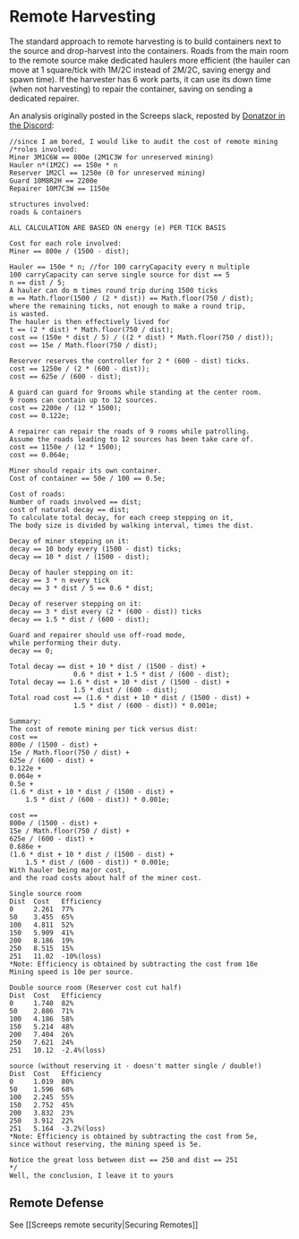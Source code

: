 # Remote Harvesting

The standard approach to remote harvesting is to build containers next to the source and drop-harvest into the containers. Roads from the main room to the remote source make dedicated haulers more efficient (the hauiler can move at 1 square/tick with 1M/2C instead of 2M/2C, saving energy and spawn time). If the harvester has 6 work parts, it can use its down time (when not harvesting) to repair the container, saving on sending a dedicated repairer.

An analysis originally posted in the Screeps slack, reposted by [Donatzor in the Discord](https://discord.com/channels/860665589738635336/864238310058754069/885907058581454880):

```
//since I am bored, I would like to audit the cost of remote mining
/*roles involved:
Miner 3M1C6W == 800e (2M1C3W for unreserved mining)
Hauler n*(1M2C) == 150e * n
Reserver 1M2Cl == 1250e (0 for unreserved mining)
Guard 10M8R2H == 2200e
Repairer 10M7C3W == 1150e

structures involved:
roads & containers

ALL CALCULATION ARE BASED ON energy (e) PER TICK BASIS

Cost for each role involved:
Miner == 800e / (1500 - dist);

Hauler == 150e * n; //for 100 carryCapacity every n multiple
100 carryCapacity can serve single source for dist == 5
n == dist / 5;
A hauler can do m times round trip during 1500 ticks
m == Math.floor(1500 / (2 * dist)) == Math.floor(750 / dist);
where the remaining ticks, not enough to make a round trip,
is wasted.
The hauler is then effectively lived for
t == (2 * dist) * Math.floor(750 / dist);
cost == (150e * dist / 5) / ((2 * dist) * Math.floor(750 / dist));
cost == 15e / Math.floor(750 / dist);

Reserver reserves the controller for 2 * (600 - dist) ticks.
cost == 1250e / (2 * (600 - dist));
cost == 625e / (600 - dist);

A guard can guard for 9rooms while standing at the center room.
9 rooms can contain up to 12 sources.
cost == 2200e / (12 * 1500);
cost == 0.122e;

A repairer can repair the roads of 9 rooms while patrolling.
Assume the roads leading to 12 sources has been take care of.
cost == 1150e / (12 * 1500);
cost == 0.064e;

Miner should repair its own container.
Cost of container == 50e / 100 == 0.5e;

Cost of roads:
Number of roads involved == dist;
cost of natural decay == dist;
To calculate total decay, for each creep stepping on it,
The body size is divided by walking interval, times the dist.

Decay of miner stepping on it:
decay == 10 body every (1500 - dist) ticks;
decay == 10 * dist / (1500 - dist);

Decay of hauler stepping on it:
decay == 3 * n every tick
decay == 3 * dist / 5 == 0.6 * dist;

Decay of reserver stepping on it:
decay == 3 * dist every (2 * (600 - dist)) ticks
decay == 1.5 * dist / (600 - dist);

Guard and repairer should use off-road mode,
while performing their duty.
decay == 0;

Total decay == dist + 10 * dist / (1500 - dist) + 
				0.6 * dist + 1.5 * dist / (600 - dist);
Total decay == 1.6 * dist + 10 * dist / (1500 - dist) + 
				1.5 * dist / (600 - dist);
Total road cost == (1.6 * dist + 10 * dist / (1500 - dist) + 
				1.5 * dist / (600 - dist)) * 0.001e;

Summary:
The cost of remote mining per tick versus dist:
cost ==
800e / (1500 - dist) +
15e / Math.floor(750 / dist) +
625e / (600 - dist) +
0.122e +
0.064e +
0.5e +
(1.6 * dist + 10 * dist / (1500 - dist) + 
	1.5 * dist / (600 - dist)) * 0.001e;
	
cost == 
800e / (1500 - dist) +
15e / Math.floor(750 / dist) +
625e / (600 - dist) +
0.686e +
(1.6 * dist + 10 * dist / (1500 - dist) + 
	1.5 * dist / (600 - dist)) * 0.001e;
With hauler being major cost,
and the road costs about half of the miner cost.

Single source room
Dist  Cost   Efficiency
0     2.261  77%
50    3.455  65%
100   4.811  52%
150   5.909  41%
200   8.186  19%
250   8.515  15%
251   11.02  -10%(loss)
*Note: Efficiency is obtained by subtracting the cost from 10e
Mining speed is 10e per source.

Double source room (Reserver cost cut half)
Dist  Cost   Efficiency
0     1.740  82%
50    2.886  71%
100   4.186  58%
150   5.214  48%
200   7.404  26%
250   7.621  24%
251   10.12  -2.4%(loss)

source (without reserving it - doesn't matter single / double!)
Dist  Cost   Efficiency
0     1.019  80%
50    1.596  68%
100   2.245  55%
150   2.752  45%
200   3.832  23%
250   3.912  22%
251   5.164  -3.2%(loss)
*Note: Efficiency is obtained by subtracting the cost from 5e,
since without reserving, the mining speed is 5e.

Notice the great loss between dist == 250 and dist == 251
*/
Well, the conclusion, I leave it to yours
```

## Remote Defense

See [[Screeps remote security|Securing Remotes]]